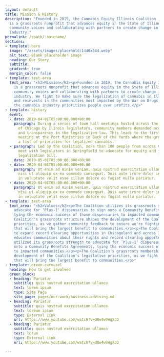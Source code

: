 ```yaml
---
layout: default
title: Mission & History
description: "Founded in 2019, the Cannabis Equity Illinois Coalition
  is a grassroots nonprofit that advances equity in the State of Illinois by elevating
  community voices and collaborating with partners to create change in the cannabis
  industry."
permalink: /:path/:basename/
sections:
- template: hero
  image: "/assets/images/placehold/1440x544.webp"
  alt_text: Blank placeholder image
  heading: Our Story
  subtitle:
  gradient: true
  margin_color: false
- template: text-area
  text_area: "<h2>Mission</h2><p>Founded in 2019, the Cannabis Equity Illinois Coalition
    is a grassroots nonprofit that advances equity in the State of Illinois by elevating
    community voices and collaborating with partners to create change in the cannabis
    industry. We fight to make sure the legalization of cannabis in Illinois repairs
    and reinvests in the communities most impacted by the War on Drugs, and to ensure
    the cannabis industry prioritizes people over profits.</p>"
- template: history
  event:
  - date: 2019-04-01T05:00:00.000+00:00
    paragraph: During a series of town hall meetings hosted across the South Side
      of Chicago by Ilinois legislators, community members demanded accountability
      and transparency in the legalization law. This leads to the first Coalition
      meeting at the Port Ministries in Back of the Yards where the group develops
      a list of priorities for legalized cannabis.
  - paragraph: Led by the Coalition, more than 100 people from across Chicagoland
      meet with legislators in Springfield to advocate for equity and justice in the
      legalization bill.
    date: 2019-05-01T05:00:00.000+00:00
  - date: 2020-04-01T05:00:00.000+00:00
    paragraph: Ut enim ad minim veniam, quis nostrud exercitation ullamco laboris
      nisi ut aliquip ex ea commodo consequat. Duis aute irure dolor in reprehenderit
      in voluptate velit esse cillum dolore eu fugiat nulla pariatur.
  - date: 2020-04-01T05:00:00.000+00:00
    paragraph: Ut enim ad minim veniam, quis nostrud exercitation ullamco laboris
      nisi ut aliquip ex ea commodo consequat. Duis aute irure dolor in reprehenderit
      in voluptate velit esse cillum dolore eu fugiat nulla pariatur.
- template: text-area
  text_area: "<h2>Values</h2><p>The Coalition utilizes its grassroots strength to
    advocate for ‘Plus-1’ dispensaries to sign onto a Community Benefits Agreements,
    tying the economic success of those dispensaries to impacted communities.</p><p>The
    Coalition's grassroots structure shapes the development of the Coalition's legislative
    priorities, as we gather community feedback to ensure we're fighting for changes
    that will bring the largest benefit to communities.</p><p>The Coalition organizes
    to expand record clearing opportunities in Chicagoland and across Illinois, and
    educates communities about their rights and record clearing opportunities.</p><p>CEIC
    utilized its grassroots strength to advocate for ‘Plus-1’ dispensaries to sign
    onto a Community Benefits Agreements, tying the economic success of those dispensaries
    to impacted communities.</p><p>The Coalition's grassroots membership shapes the
    development of the Coalition's legislative priorities, as we fight for changes
    that will bring the largest benefit to communities.</p>"
- template: green-carousel
  heading: How to get involved
  green_block:
  - heading: Pariatur
    subtitle: quis nostrud exercitation ullamco
    text: lorem ipsum
    type: Site Page
    site_page: pages/our-work/business-advising.md
  - heading: Pariatur
    subtitle: quis nostrud exercitation ullamco
    text: loreum ipsum
    type: External Link
    url: https://www.youtube.com/watch?v=dQw4w9WgXcQ
  - heading: Pariatur
    subtitle: quis nostrud exercitation ullamco
    text: lorum
    type: External Link
    url: https://www.youtube.com/watch?v=dQw4w9WgXcQ

---
```

